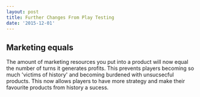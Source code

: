 ```yaml
---
layout: post
title: Further Changes From Play Testing
date: '2015-12-01'
---
```


## Marketing equals
The amount of marketing resources you put into a product will now equal the number of turns it generates profits. This prevents players becoming so much 'victims of history' and becoming burdened with unsucsecful products. This now allows players to have more strategy and make their favourite products from history a sucess.
